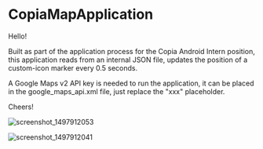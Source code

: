 # CopiaMapApplication
Hello!

Built as part of the application process for the Copia Android Intern position, this application reads from an 
internal JSON file, updates the position of a custom-icon marker every 0.5 seconds.

A Google Maps v2 API key is needed to run the application, it can be placed in the google_maps_api.xml file,
just replace the "xxx" placeholder. 

Cheers!


![screenshot_1497912053](https://user-images.githubusercontent.com/20374642/27308869-d75d8ae8-5505-11e7-942d-6cafb4b52292.png)

![screenshot_1497912041](https://user-images.githubusercontent.com/20374642/27308855-c7d8a918-5505-11e7-8ded-a980377d17ba.png)
 
